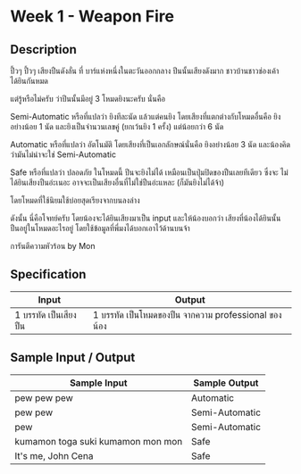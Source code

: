 # Week 1 - Weapon Fire
## Description
ปี้วๆ ปี้วๆ เสียงปืนดังลั่น ที่ บาร์แห่งหนึ่งในตะวันออกกลาง
ปีนนั้นเสียงดังมาก ชาวบ้านชาวช่องเค้าได้ยินกันหมด

แต่รู้หรือไม่ครับ ว่าปีนนั้นมีอยู่ 3 โหมดยิงนะครับ นั่นคือ

Semi-Automatic หรือที่แปลว่า ยิงทีละนัด แล้วแต่คนยิง โดยเสียงที่แตกต่างกับโหมดอื่นคือ
ยิงอย่างน้อย 1 นัด และยิงเป็นจำนวนเลขคู่ (ยกเว้นยิง 1 ครั้ง) แต่น้อยกว่า 6 นัด

Automatic หรือที่แปลว่า อัตโนมัติ โดยเสียงที่เป็นเอกลักษณ์นั่นคือ
ยิงอย่างน้อย 3 นัด และน้องคิดว่ามันไม่น่าจะใช่ Semi-Automatic

Safe หรือที่แปลว่า ปลอดภัย ในโหมดนี้ ปีนจะยิงไม่ได้ เหมือนเป็นปุ่มปิดของปืนเลยทีเดียว ซึ่งจะ
ไม่ได้ยินเสียงปืนอ่ะเนอะ อาจจะเป็นเสียงอื่นที่ไม่ใช่ปืนอ่ะแหละ (ก็มันยิงไม่ได้จ้า)

โดยโหมดที่ใช้นิยมใช้บ่อยสุดเรียงจากบนลงล่าง

ดังนั้น นี่คือโจทย์ครับ
โดยน้องจะได้ยินเสียงมาเป็น input และให้น้องบอกว่า เสียงที่น้องได้ยินนั้น ปืนอยู่ในโหมดอะไรอยู่
โดยใช้ข้อมูลที่พี่มงได้บอกเอาไว้ด้านบนจ้า

การันตีความหัวร้อน by Mon

## Specification
|Input|Output|
|-|-|
|1 บรรทัด เป็นเสียงปืน|1 บรรทัด เป็นโหมดของปืน จากความ professional ของน้อง|

## Sample Input / Output
|Sample Input|Sample Output|
|-|-|
|pew pew pew|Automatic|
|pew pew|Semi-Automatic|
|pew|Semi-Automatic|
|kumamon toga suki kumamon mon mon|Safe|
|It's me, John Cena|Safe|
